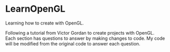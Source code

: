# LearnOpenGL
Learning how to create with OpenGL. 

Following a tutorial from Victor Gordan to create projects with OpenGL. Each section has questions to answer by making changes to code. My code will be modified from the original code to answer each question.

